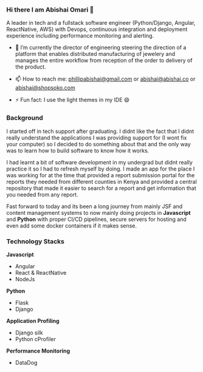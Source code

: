 ### Hi there I am Abishai Omari 👋 

A leader in tech and a fullstack software engineer (Python/Django, Angular, ReactNative, AWS) with Devops, continuous integration and deployment experience including performance monitoring and alerting.

- 🔭 I’m currently the director of engineering steering the direction of a platform that enables distributed manufacturing of jewelery and manages the entire workflow from reception of the order to delivery of the product.

- 📫 How to reach me: phillipabishai@gmail.com or abishai@abishai.co or abishai@shopsoko.com

- ⚡ Fun fact: I use the light themes in my IDE 😄

### Background
I started off in tech support after graduating. I didnt like the fact that I didnt really understand the applications I was providing support for (I wont fix your computer) so I decided to do something about that and the only way was to learn how to build software to know how it works. 

I had learnt a bit of software development in my undergrad but didnt really practice it so I had to refresh myself by doing. I made an app for the place I was working for at the time that provided a report submission portal for the reports they needed from different counties in Kenya and provided a central repository that made it easier to search for a report and get information that you needed from any report.

Fast forward to today and its been a long journey from mainly JSF and content management systems to now mainly doing projects in **Javascript** and **Python** with proper CI/CD pipelines, secure servers for hosting and even add some docker containers if it makes sense.

### Technology Stacks
**Javascript**
- Angular
- React & ReactNative
- NodeJs

**Python**
- Flask
- Django

**Application Profiling**
- Django silk
- Python cProfiler

**Performance Monitoring**
- DataDog




